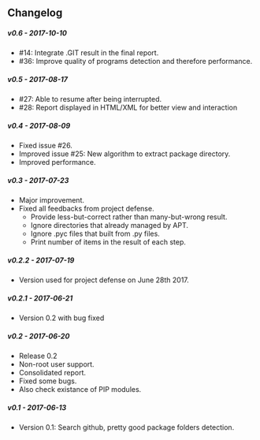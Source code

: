 ## Changelog
##### v0.6 - 2017-10-10
* #14: Integrate .GIT result in the final report.
* #36: Improve quality of programs detection and therefore performance.

##### v0.5 - 2017-08-17
* #27: Able to resume after being interrupted.
* #28: Report displayed in HTML/XML for better 
view and interaction

##### v0.4 - 2017-08-09
* Fixed issue #26.
* Improved issue #25: New algorithm to extract package directory.
* Improved performance.

##### v0.3 - 2017-07-23
* Major improvement.
* Fixed all feedbacks from project defense.
  * Provide less-but-correct rather than many-but-wrong result.
  * Ignore directories that already managed by APT.
  * Ignore .pyc files that built from .py files.
  * Print number of items in the result of each step.

##### v0.2.2 - 2017-07-19
* Version used for project defense on June 28th 2017.

##### v0.2.1 - 2017-06-21
* Version 0.2 with bug fixed

##### v0.2 - 2017-06-20
* Release 0.2
* Non-root user support.
* Consolidated report.
* Fixed some bugs.
* Also check existance of PIP modules.

##### v0.1 - 2017-06-13
* Version 0.1: Search github, pretty good package folders detection.
